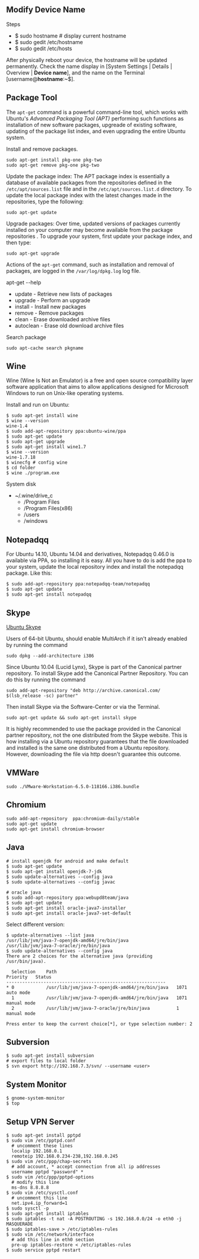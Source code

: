 
## Modify Device Name

Steps
- $ sudo hostname # display current hostname
- $ sudo gedit /etc/hostname
- $ sudo gedit /etc/hosts

After physically reboot your device, the hostname will be updated permanently. 
Check the name display in [System Settings | Details | Overview | **Device name**], 
and the name on the Terminal [username@**hostname**:~$].

## Package Tool

The `apt-get` command is a powerful command-line tool, which works with Ubuntu's *Advanced Packaging Tool (APT)*
performing such functions as installation of new software packages, upgreade of existing software, 
updating of the package list index, and even upgrading the entire Ubuntu system.

Install and remove packages.
```
sudo apt-get install pkg-one pkg-two
sudo apt-get remove pkg-one pkg-two
```

Update the package index: The APT package index is essentially a database of available packages from the repositories
defined in the `/etc/apt/sources.list` file and in the `/etc/apt/sources.list.d` directory.
To update the local package index with the latest changes made in the repositories, type the following:
```
sudo apt-get update
```

Upgrade packages: Over time, updated versions of packages currently installed on your computer may become available
from the package repositories . To upgrade your system, first update your package index, and then type:
```
sudo apt-get upgrade
```

Actions of the `apt-get` command, such as installation and removal of packages, 
are logged in the `/var/log/dpkg.log` log file.

apt-get --help
- update - Retrieve new lists of packages
- upgrade - Perform an upgrade
- install - Install new packages
- remove - Remove packages
- clean - Erase downloaded archive files
- autoclean - Erase old download archive files

Search package
```
sudo apt-cache search pkgname
```

## Wine

Wine (Wine Is Not an Emulator) is a free and open source compatibility layer software application
that aims to allow applications designed for Microsoft Windows to run on Unix-like operating systems.

Install and run on Ubuntu:
```
$ sudo apt-get install wine
$ wine --version
wine-1.4
$ sudo add-apt-repository ppa:ubuntu-wine/ppa
$ sudo apt-get update
$ sudo apt-get upgrade
$ sudo apt-get install wine1.7
$ wine --version
wine-1.7.18
$ winecfg # config wine
$ cd folder
$ wine ./program.exe
```

System disk
- ~/.wine/drive_c
  - /Program Files
  - /Program Files(x86)
  - /users
  - /windows

## Notepadqq

For Ubuntu 14.10, Ubuntu 14.04 and derivatives, Notepadqq 0.46.0 is available via PPA, so installing it is easy. All you have to do is add the ppa to your system, update the local repository index and install the notepadqq package. Like this:
```
$ sudo add-apt-repository ppa:notepadqq-team/notepadqq
$ sudo apt-get update
$ sudo apt-get install notepadqq
```

## Skype

[Ubuntu Skype](https://help.ubuntu.com/community/Skype)

Users of 64-bit Ubuntu, should enable MultiArch if it isn't already enabled by running the command
```
sudo dpkg --add-architecture i386
```
Since Ubuntu 10.04 (Lucid Lynx), Skype is part of the Canonical partner repository. To install Skype add the Canonical Partner Repository. You can do this by running the command
```
sudo add-apt-repository "deb http://archive.canonical.com/ $(lsb_release -sc) partner"
```
Then install Skype via the Software-Center or via the Terminal.
```
sudo apt-get update && sudo apt-get install skype
```
It is highly recommended to use the package provided in the Canonical partner repository, not the one distributed from the Skype website. This is how installing via a Ubuntu repository guarantees that the file downloaded and installed is the same one distributed from a Ubuntu repository. However, downloading the file via http doesn't guarantee this outcome. 

## VMWare
```
sudo ./VMware-Workstation-6.5.0-118166.i386.bundle
```

## Chromium
```
sudo add-apt-repository  ppa:chromium-daily/stable
sudo apt-get update
sudo apt-get install chromium-browser
```

## Java
```
# install openjdk for android and make default
$ sudo apt-get update
$ sudo apt-get install openjdk-7-jdk
$ sudo update-alternatives --config java
$ sudo update-alternatives --config javac

# oracle java
$ sudo add-apt-repository ppa:webupd8team/java
$ sudo apt-get update
$ sudo apt-get install oracle-java7-installer
$ sudo apt-get install oracle-java7-set-default
```

Select different version:
```
$ update-alternatives --list java
/usr/lib/jvm/java-7-openjdk-amd64/jre/bin/java
/usr/lib/jvm/java-7-oracle/jre/bin/java
$ sudo update-alternatives --config java
There are 2 choices for the alternative java (providing /usr/bin/java).

  Selection    Path                                            Priority   Status
------------------------------------------------------------
* 0            /usr/lib/jvm/java-7-openjdk-amd64/jre/bin/java   1071      auto mode
  1            /usr/lib/jvm/java-7-openjdk-amd64/jre/bin/java   1071      manual mode
  2            /usr/lib/jvm/java-7-oracle/jre/bin/java          1         manual mode

Press enter to keep the current choice[*], or type selection number: 2
```

## Subversion
```
$ sudo apt-get install subversion
# export files to local folder
$ svn export http://192.168.7.3/svn/ --username <user>
```

## System Monitor
```
$ gnome-system-monitor
$ top
```

## Setup VPN Server
```shell
$ sudo apt-get install pptpd
$ sudo vim /etc/pptpd.conf
  # uncomment these lines
  localip 192.168.0.1
  remoteip 192.168.0.234-238,192.168.0.245
$ sudo vim /etc/ppp/chap-secrets
  # add account, * accept connection from all ip addresses
  username pptpd "password" *
$ sudo vim /etc/ppp/pptpd-options
  # modify this line
  ms-dns 8.8.8.8
$ sudo vim /etc/sysctl.conf
  # uncomment this line
  net.ipv4.ip_forward=1
$ sudo sysctl -p
$ sudo apt-get install iptables
$ sudo iptables -t nat -A POSTROUTING -s 192.168.0.0/24 -o eth0 -j MASQUERADE
$ sudo iptables-save > /etc/iptables-rules
$ sudo vim /etc/network/interface
  # add this line in eth0 section
  pre-up iptables-restore < /etc/iptables-rules
$ sudo service pptpd restart
```



